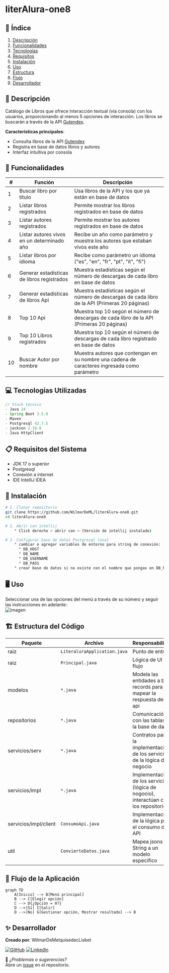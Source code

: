# literAlura-one8

## 📌 Índice
1. [Descripción](#-descripción)
2. [Funcionalidades](#-funcionalidades)  
3. [Tecnologías](#-tecnologías-utilizadas)
4. [Requisitos](#-requisitos-del-sistema)
5. [Instalación](#-instalación)
6. [Uso](#%EF%B8%8F-uso)
7. [Estructura](#%EF%B8%8F-estructura-del-código)
8. [Flujo](#-flujo-de-la-aplicación)
9. [Desarrollador](#-desarrollador)

## 🌟 Descripción
Catálogo de Libros que ofrece interacción textual (vía consola) con los usuarios,
proporcionando al menos 5 opciones de interacción. 
Los libros se buscarán a través de la API [Gutendex](https://gutendex.com/).

**Características principales**:
- Consulta libros de la API [Gutendex](https://gutendex.com/) 
- Registra en base de datos libros y autores
- Interfaz intuitiva por consola

## 🚀 Funcionalidades
| # | Función | Descripción |
|---|---------|-------------|
| 1 | Buscar libro por título | Usa libros de la API y los que ya están en base de datos |
| 2 | Listar libros registrados | Permite mostrar los libros registrados en base de datos |
| 3 | Listar autores registrados | Permite mostrar los autores registrados en base de datos |
| 4 | Listar autores vivos en un determinado año | Recibe un año como parámetro y muestra los autores que estaban vivos este año |
| 5 | Listar libros por idioma | Recibe como parámetro un idioma ("es", "en", "fr", "pt", "it", "fi") |
| 6 | Generar estadísticas de libros registrados | Muestra estadísticas según el número de descargas de cada libro en base de datos |
| 7 | Generar estadísticas de libros Api | Muestra estadísticas según el número de descargas de cada libro de la API (Primeras 20 páginas) |
| 8 | Top 10 Api | Muestra top 10 según el número de descargas de cada libro de la API (Primeras 20 páginas) |
| 9 | Top 10 Libros registrados | Muestra top 10 según el número de descargas de cada libro registrado en base de datos |
| 10 | Buscar Autor por nombre | Muestra autores que contengan en su nombre una cadena de caracteres ingresada como parámetro |

## 💻 Tecnologías Utilizadas
```java
// Stack técnico
- Java 24
- Spring Boot 3.5.0
- Maven
- Postgresql 42.7.5
- jackson 2.19.0
- Java HttpClient
```

## 📋 Requisitos del Sistema
- JDK 17 o superior
- Postgresql
- Conexión a internet
- IDE IntelliJ IDEA

## 🔧 Instalación
```bash
# 1. Clonar repositorio
git clone https://github.com/WilmarDeML/literAlura-one8.git
cd literAlura-one8

# 2. Abrir con intellij
    ° Click derecho > abrir con > (Versión de intellij instalado)

# 3. Configurar base de datos Postgresql local
    ° cambiar o agregar variables de entorno para string de conexión:
      ° DB_HOST
      ° DB_NAME
      ° DB_USERNAME
      ° DB_PASS
    ° crear base de datos si no existe con el nombre que pongas en DB_NAME
```

## 🖥️ Uso
Seleccionar una de las opciones del menú a través de su número y seguir las instrucciones en adelante:<br>
   ![imagen](https://github.com/user-attachments/assets/a04aeaf4-2866-4564-bc49-079a5d6a6adf)


## 🏗️ Estructura del Código
| Paquete | Archivo | Responsabilidad |
|---------|---------|-----------------|
| raiz | `LiteraluraApplication.java` | Punto de entrada |
| raiz | `Principal.java` | Lógica de UI y flujo |
| modelos | `*.java` | Modela las entidades a bd y records para mapear la respuesta de la api |
| repositorios | `*.java` | Comunicación con las tablas de la base de datos |
| servicios/serv | `*.java` | Contratos para la implementación de los servicios de la lógica del negocio |
| servicios/impl | `*.java` | Implementación de los servicios (lógica de nogocio), interactúan con los repositorios |
| servicios/impl/client | `ConsumoApi.java` | Implementación de la lógica para el consumo de la API |
| util | `ConvierteDatos.java` | Mapea jsons de String a un modelo específico |

## 🔄 Flujo de la Aplicación
```mermaid
graph TD
    A[Inicio] --> B[Menú principal]
    B --> C[Elegir opción]
    C --> D{¿Opción = 0?}
    D -->|Sí| I[Salir]
    D -->|No| G[Gestionar opción, Mostrar resultado] --> B
```

## ✨ Desarrollador

**Creado por**: WilmarDeMelquisedecLisbet

[![GitHub](https://img.shields.io/badge/GitHub-Profile-blue?style=flat&logo=github)](https://github.com/WilmarDeML)
[![LinkedIn](https://img.shields.io/badge/LinkedIn-Profile-blue?style=flat&logo=linkedin)](https://linkedin.com/in/wilmardeml-dev)

📌 *¿Problemas o sugerencias?*  
Abre un [issue](https://github.com/WilmarDeML/literAlura-one8/issues) en el repositorio.


